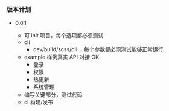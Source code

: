 ### 版本计划

- 0.0.1

  - 可 init 项目，每个选项都必须测试
  - cli
    - dev/build/scss/dll ，每个参数都必须测试能够正常运行
  - example 样例真实 API 对接 OK
    - 登录
    - 权限
    - 热更新
    - 系统管理
  - 编写关键部分，测试代码
  - ci 构建/发布
